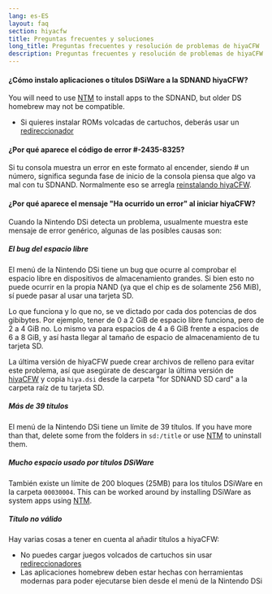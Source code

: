 ```yaml
---
lang: es-ES
layout: faq
section: hiyacfw
title: Preguntas frecuentes y soluciones
long_title: Preguntas frecuentes y resolución de problemas de hiyaCFW
description: Preguntas frecuentes y resolución de problemas de hiyaCFW
---
```


#### ¿Cómo instalo aplicaciones o títulos DSiWare a la SDNAND hiyaCFW?
You will need to use [NTM](https://github.com/Epicpkmn11/NTM/releases/latest) to install apps to the SDNAND, but older DS homebrew may not be compatible.
- Si quieres instalar ROMs volcadas de cartuchos, deberás usar un [redireccionador](../ds-index/forwarders)

#### ¿Por qué aparece el código de error #-2435-8325?
Si tu consola muestra un error en este formato al encender, siendo # un número, significa segunda fase de inicio de la consola piensa que algo va mal con tu SDNAND. Normalmente eso se arregla [reinstalando hiyaCFW](installing).

#### ¿Por qué aparece el mensaje "Ha ocurrido un error" al iniciar hiyaCFW?
Cuando la Nintendo DSi detecta un problema, usualmente muestra este mensaje de error genérico, algunas de las posibles causas son:

##### El bug del espacio libre
El menú de la Nintendo DSi tiene un bug que ocurre al comprobar el espacio libre en dispositivos de almacenamiento grandes. Si bien esto no puede ocurrir en la propia NAND (ya que el chip es de solamente 256 MiB), sí puede pasar al usar una tarjeta SD.

Lo que funciona y lo que no, se ve dictado por cada dos potencias de dos gibibytes. Por ejemplo, tener de 0 a 2 GiB de espacio libre funciona, pero de 2 a 4 GiB no. Lo mismo va para espacios de 4 a 6 GiB frente a espacios de 6 a 8 GiB, y así hasta llegar al tamaño de espacio de almacenamiento de tu tarjeta SD.

La última versión de hiyaCFW puede crear archivos de relleno para evitar este problema, así que asegúrate de descargar la última versión de [hiyaCFW](https://github.com/RocketRobz/hiyaCFW/releases/latest/download/hiyaCFW.7z) y copia `hiya.dsi` desde la carpeta "for SDNAND SD card" a la carpeta raíz de tu tarjeta SD.

##### Más de 39 títulos
El menú de la Nintendo DSi tiene un límite de 39 títulos. If you have more than that, delete some from the folders in `sd:/title` or use [NTM](https://github.com/Epicpkmn11/NTM/releases/latest) to uninstall them.

##### Mucho espacio usado por títulos DSiWare
También existe un límite de 200 bloques (25MB) para los títulos DSiWare en la carpeta `00030004`. This can be worked around by installing DSiWare as system apps using [NTM](https://github.com/Epicpkmn11/NTM/releases/latest).

##### Título no válido
Hay varias cosas a tener en cuenta al añadir títulos a hiyaCFW:
- No puedes cargar juegos volcados de cartuchos sin usar [redireccionadores](../ds-index/forwarders)
- Las aplicaciones homebrew deben estar hechas con herramientas modernas para poder ejecutarse bien desde el menú de la Nintendo DSi

